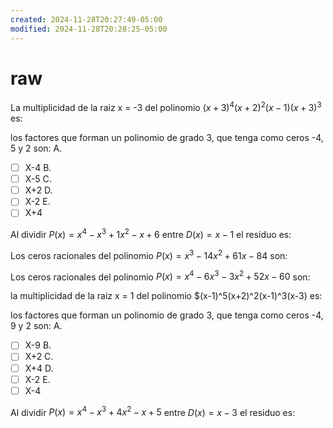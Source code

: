 ```yaml
---
created: 2024-11-28T20:27:49-05:00
modified: 2024-11-28T20:28:25-05:00
---
```


# raw

La multiplicidad de la raiz x = -3 del polinomio $(x+3)^4(x+2)^2(x-1)(x+3)^3$ es: 

los factores que forman un polinomio de grado 3, que tenga como ceros -4, 5 y 2 son:
A.
- [ ] X-4
B.
- [ ] X-5
C.
- [ ] X+2
D.
- [ ] X-2
E.
- [ ] X+4

Al dividir $P(x) = x^4-x^3+1x^2-x+6$ entre $D(x) = x-1$ el residuo es:

Los ceros racionales del polinomio $P(x) = x^3-14x^2+61x-84$ son:

Los ceros racionales del polinomio $P(x) = x^4-6x^3-3x^2+52x-60$ son:

la multiplicidad de la raiz x = 1 del polinomio $(x-1)^5(x+2)^2(x-1)^3(x-3) es:

los factores que forman un polinomio de grado 3, que tenga como ceros -4, 9 y 2 son:
A.
- [ ] X-9
B.
- [ ] X+2
C.
- [ ] X+4
D.
- [ ] X-2
E.
- [ ] X-4

Al dividir $P(x) = x^4-x^3+4x^2-x+5$ entre $D(x) = x-3$ el residuo es:
